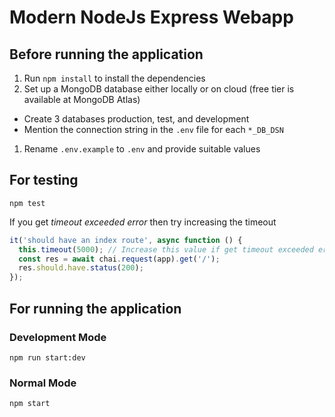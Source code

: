 # Modern NodeJs Express Webapp

## Before running the application
1. Run `npm install` to install the dependencies
1. Set up a MongoDB database either locally or on cloud (free tier is available at MongoDB Atlas)
* Create 3 databases production, test, and development
* Mention the connection string in the `.env` file for each `*_DB_DSN`
1. Rename `.env.example` to `.env` and provide suitable values
 
## For testing
```
npm test
```

If you get _timeout exceeded error_ then try increasing the timeout
```javascript
it('should have an index route', async function () {
  this.timeout(5000); // Increase this value if get timeout exceeded error. Mocha default is 2000 ms
  const res = await chai.request(app).get('/');
  res.should.have.status(200);
});
```

## For running the application
### Development Mode
```
npm run start:dev
```

### Normal Mode
```
npm start
```